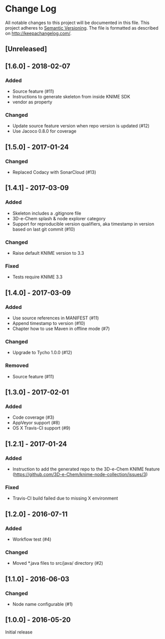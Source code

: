 # Change Log
All notable changes to this project will be documented in this file.
This project adheres to [Semantic Versioning](http://semver.org/).
The file is formatted as described on http://keepachangelog.com/.

## [Unreleased]

## [1.6.0] - 2018-02-07

### Added

* Source feature (#11)
* Instructions to generate skeleton from inside KNIME SDK
* vendor as property 

### Changed

* Update source feature version when repo version is updated (#12)
* Use Jacoco 0.8.0 for coverage

## [1.5.0] - 2017-01-24

### Changed

* Replaced Codacy with SonarCloud (#13)

## [1.4.1] - 2017-03-09

### Added

* Skeleton includes a .gitignore file
* 3D-e-Chem splash & node explorer category
* Support for reproducible version qualifiers, aka timestamp in version based on last git commit (#10)

### Changed

* Raise default KNIME version to 3.3

### Fixed

* Tests require KNIME 3.3

## [1.4.0] - 2017-03-09

### Added

* Use source references in MANIFEST (#11)
* Append timestamp to version (#10)
* Chapter how to use Maven in offline mode (#7)

### Changed

* Upgrade to Tycho 1.0.0 (#12)

### Removed

* Source feature (#11)

## [1.3.0] - 2017-02-01

### Added

* Code coverage (#3)
* AppVeyor support (#8)
* OS X Travis-CI support (#9)

## [1.2.1] - 2017-01-24

### Added

* Instruction to add the generated repo to the 3D-e-Chem KNIME feature (https://github.com/3D-e-Chem/knime-node-collection/issues/3)

### Fixed

* Travis-CI build failed due to missing X environment

## [1.2.0] - 2016-07-11

### Added

* Workflow test (#4)

### Changed

* Moved *.java files to src/java/ directory (#2)

## [1.1.0] - 2016-06-03

### Changed

* Node name configurable (#1)

## [1.0.0] - 2016-05-20

Initial release
